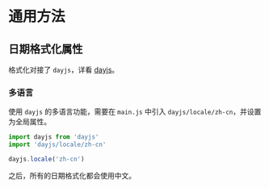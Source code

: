 # 通用方法

## 日期格式化属性

格式化对接了 `dayjs`，详看 [dayjs](https://dayjs.gitee.io/docs/zh-CN/display/format)。

### 多语言

使用 `dayjs` 的多语言功能，需要在 `main.js` 中引入 `dayjs/locale/zh-cn`，并设置为全局属性。

```js
import dayjs from 'dayjs'
import 'dayjs/locale/zh-cn'

dayjs.locale('zh-cn')
```

之后，所有的日期格式化都会使用中文。
